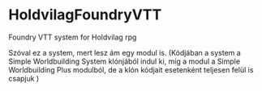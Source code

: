 # HoldvilagFoundryVTT
Foundry VTT system for Holdvilag rpg

Szóval ez a system, mert lesz ám egy modul is.
(Kódjában a system a Simple Worldbuilding System klónjából indul ki, míg a modul a Simple Worldbuilding Plus modulból, de a klón kódjait esetenként teljesen felül is csapjuk )
